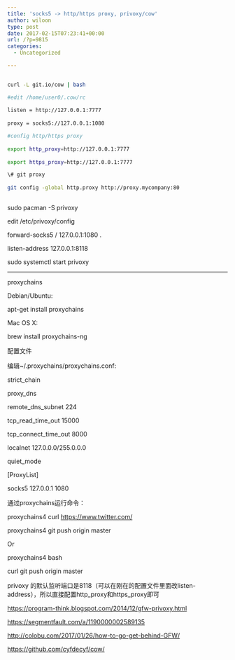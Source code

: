 ```yaml
---
title: 'socks5 -> http/https proxy, privoxy/cow'
author: wiloon
type: post
date: 2017-02-15T07:23:41+00:00
url: /?p=9815
categories:
  - Uncategorized

---
```

```bash
  
curl -L git.io/cow | bash

#edit /home/user0/.cow/rc
  
listen = http://127.0.0.1:7777
  
proxy = socks5://127.0.0.1:1080

#config http/https proxy
  
export http_proxy=http://127.0.0.1:7777
  
export https_proxy=http://127.0.0.1:7777

\# git proxy
  
git config -global http.proxy http://proxy.mycompany:80
  
```

sudo pacman -S privoxy

edit /etc/privoxy/config
  
forward-socks5 / 127.0.0.1:1080 .
  
listen-address 127.0.0.1:8118

sudo systemctl start privoxy

* * *

proxychains

Debian/Ubuntu:
  
apt-get install proxychains
  
Mac OS X:
  
brew install proxychains-ng
  
配置文件
  
编辑~/.proxychains/proxychains.conf:
  
strict_chain
  
proxy_dns
  
remote\_dns\_subnet 224
  
tcp\_read\_time_out 15000
  
tcp\_connect\_time_out 8000
  
localnet 127.0.0.0/255.0.0.0
  
quiet_mode

[ProxyList]
  
socks5 127.0.0.1 1080
  
通过proxychains运行命令：
  
proxychains4 curl https://www.twitter.com/
  
proxychains4 git push origin master
  
Or
  
proxychains4 bash
  
curl git push origin master

privoxy 的默认监听端口是8118（可以在刚在的配置文件里面改listen-address），所以直接配置http\_proxy和https\_proxy即可

https://program-think.blogspot.com/2014/12/gfw-privoxy.html
  
https://segmentfault.com/a/1190000002589135
  
http://colobu.com/2017/01/26/how-to-go-get-behind-GFW/
  
https://github.com/cyfdecyf/cow/